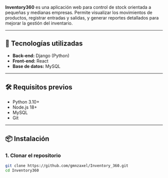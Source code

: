 
**Inventory360** es una aplicación web para control de stock orientada a pequeñas y medianas empresas. Permite visualizar los movimientos de productos, registrar entradas y salidas, y generar reportes detallados para mejorar la gestión del inventario.

---

## 🚀 Tecnologías utilizadas

- **Back-end:** Django (Python)
- **Front-end:** React
- **Base de datos:** MySQL

---

## 🛠️ Requisitos previos

- Python 3.10+
- Node.js 18+
- MySQL
- Git

---

## 📦 Instalación

### 1. Clonar el repositorio

```bash
git clone https://github.com/gmnzaxel/Inventory_360.git
cd Inventory360
